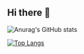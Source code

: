## Hi there 👋

<!--
**caio-cares/caio-cares** is a ✨ _special_ ✨ repository because its `README.md` (this file) appears on your GitHub profile.

Here are some ideas to get you started:

- 🔭 I’m currently working on ...
- 🌱 I’m currently learning ...
- 👯 I’m looking to collaborate on ...
- 🤔 I’m looking for help with ...
- 💬 Ask me about ...
- 📫 How to reach me: ...
- 😄 Pronouns: ...
- ⚡ Fun fact: ...
-->

![Anurag's GitHub stats]([https://github-readme-stats.vercel.app/api?username=anuraghazra&hide=contribs,prs](https://github-readme-stats.vercel.app/api?username=caio-cares&show_icons=true&theme=nord&hide=contribs))



[![Top Langs](https://github-readme-stats.vercel.app/api/top-langs/?username=caio-cares&layout=compact)](https://github.com/caio-cares/github-readme-stats)

